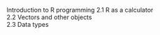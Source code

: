 Introduction to R programming
2.1 R as a calculator  
2.2 Vectors and other objects  
2.3 Data types  
